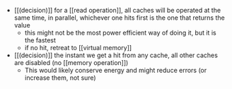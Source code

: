 - [[(decision)]] for a [[read operation]], all caches will be operated at the same time, in parallel, whichever one hits first is the one that returns the value
	- this might not be the most power efficient way of doing it, but it is the fastest
	- if no hit, retreat to [[virtual memory]]
- [[(decision)]] the instant we get a hit from any cache, all other caches are disabled (no [[memory operation]])
	- This would likely conserve energy and might reduce errors (or increase them, not sure)
